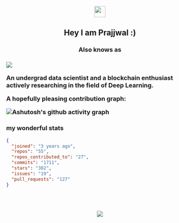 <div align="center">
<img src="https://media.giphy.com/media/hvRJCLFzcasrR4ia7z/giphy.gif" height="30px" >
</div>

<h2 align="center">Hey I am Prajjwal :) </h2>
<h3 align="center"> Also knows as <h3>

<img src="https://github.com/ma1VAR3/ma1VAR3/blob/f27fa808e47da5c91ae2b5d49c10546f24fb9888/Prajjwal%20Gupta.png">

An undergrad data scientist and a blockchain enthusiast actively researching in the field of Deep Learning.

A hopefully pleasing contribution graph:

![Ashutosh's github activity graph](https://activity-graph.herokuapp.com/graph?username=ma1VAR3&theme=react-dark)

<h3>my wonderful stats</h3>

```json
{
  "joined": "3 years ago",
  "repos": "55",
  "repos_contributed_to": "27",
  "commits": "1711",
  "stars": "302",
  "issues": "19",
  "pull_requests": "127"
}
```

<br><br>

<div align="center">
  <img src="https://github-profile-trophy.vercel.app/?username=khalby786&column=7&theme=onedark" />
</div>
